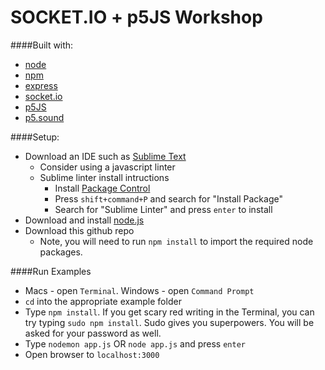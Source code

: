SOCKET.IO + p5JS Workshop
=========================

####Built with:
* [node](https://nodejs.org/en/)
* [npm](https://www.npmjs.com/)
* [express](http://expressjs.com/)
* [socket.io](http://socket.io/)
* [p5JS](http://p5js.org/download/)
* [p5.sound](http://p5play.molleindustria.org/)

####Setup:
* Download an IDE such as [Sublime Text](http://www.sublimetext.com/3)
	* Consider using a javascript linter
	* Sublime linter install intructions 
		* Install [Package Control](https://packagecontrol.io/installation#st3)
		* Press `shift+command+P` and search for "Install Package"
		* Search for "Sublime Linter" and press `enter` to install
* Download and install [node.js](https://nodejs.org/en/)
* Download this github repo
	* Note, you will need to run `npm install` to import the required node packages.

####Run Examples
* Macs - open `Terminal`. Windows - open `Command Prompt`
* `cd` into the appropriate example folder
* Type `npm install`. If you get scary red writing in the Terminal, you can try typing `sudo npm install`. Sudo gives you superpowers. You will be asked for your password as well.
* Type `nodemon app.js` OR `node app.js` and press `enter`
* Open browser to `localhost:3000`
